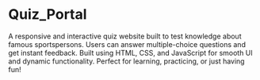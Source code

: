 # Quiz_Portal
A responsive and interactive quiz website built to test knowledge about famous sportspersons. Users can answer multiple-choice questions and get instant feedback.
Built using HTML, CSS, and JavaScript for smooth UI and dynamic functionality.
Perfect for learning, practicing, or just having fun!
